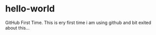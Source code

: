 # hello-world
GitHub First Time.
This is ery first time i am using github and bit exited about this...
